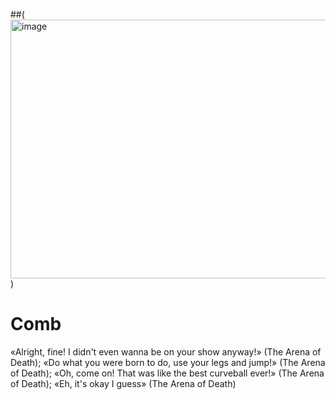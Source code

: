 ##(<img width="736" height="414" alt="image" src="https://github.com/user-attachments/assets/d1329655-6232-43b1-bf96-40985a9f2b0c" />
)

# Comb
«Alright, fine! I didn't even wanna be on your show anyway!» (The Arena of Death); «Do what you were born to do, use your legs and jump!» (The Arena of Death); «Oh, come on! That was like the best curveball ever!» (The Arena of Death); «Eh, it's okay I guess» (The Arena of Death)
